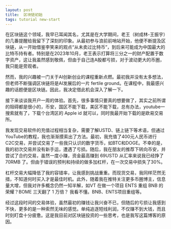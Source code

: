 ```yaml
---
layout: post
title:  区块链初始
tags: tutorial new-start
---
```

在区块链这个领域，我早已耳闻其名，尤其是在大学期间，老王（树成林-王振宇）的几番提醒给我留下了深刻的印象。从最初参与浪前前哨站开始，他便不断提及区块链，从一开始借鉴李笑来的观点“从未卖过比特币”，到后来可能成为中国最大的比特币持有者。特别是在2023年10月，老王表示打算将三分之一的财产配置于数字资产，这让我虽然感到敬佩，但由于自己连A股都亏损，对于波动更大的币圈，我只能是旁观者。

然而，我的兴趣被一门关于AI创新创业的课程重新点燃。最初我并没有太多想法，但老师不断强调区块链将是AI发展后的一片 fertile ground。在课程中，我最感兴趣的话题便是区块链。因此，我决定借此机会深入了解一下。

接下来谈谈我开户一周的体验。首先，很多事情只要真的想要做了，其实之前所谓的阻碍都是很小的，币安，国区不能下载，美区不能下载，总有办法，youtube一搜索就有了，下载个台湾区的 Apple id 就可以，同时我最开始下载的是欧易交易所。

我发现交易软件的充值过程相当复杂，需要了解USTD、链上链下等术语，但通过YouTube的教程，我也渐渐摸索出了方法。最初，我充值了400元人民币进行C2C交易，并尝试交易了一些我只认识的数字货币，如BTC和DOGE。不幸的是，我的初次交易并没有新手运，遭遇了亏损。随后，我在朋友的推荐下转向币安，并尝试了合约交易，虽然一度小赚，资金最高赚到 69USTD 从汇率来说我已经挣了 70RMB 了。但由于错误的预判和持续的做多加杠杆，在一次交易中损失了30%。

杠杆交易大幅降低了我的容错率，让我感到挑战重重。而现货交易，我同样茫然无措，不知道何时买入才是最佳时机。此外，随着我在推特关注更多币圈博主，信息量大增，但我对许多概念仍然一知半解，如VT 在做一个项目 ENTS 重组 BNB 的荣耀？BOME 三天翻了 1 万倍？ 我看不懂。BNB、ENTS项目重组等。

经过这段时间的交易体验，虽然最初的赚钱让我兴奋不已，但随后的亏损让我感到不快，更多的是一种索然无味的感觉。单纯追逐短线利润，不仅赚不到大钱，而且时刻盯盘十分疲惫。这是我目前对区块链投资的一些思考，也是我写这篇博客的原因。